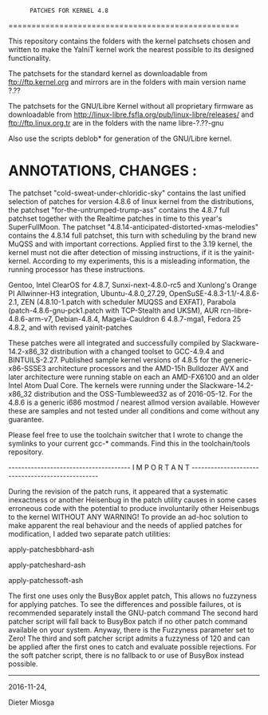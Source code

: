           PATCHES FOR KERNEL 4.8
==================================================

This repository contains the folders with the
kernel patchsets chosen and written to make the 
YaIniT kernel work the nearest possible to its designed functionality.

The patchsets for the standard kernel as downloadable from 
ftp://ftp.kernel.org    and mirrors
are in the folders with main version name  ?.??

The patchsets for the GNU/Libre Kernel without all proprietary
firmware as downloadable from 
http://linux-libre.fsfla.org/pub/linux-libre/releases/     and     ftp://ftp.linux.org.tr 
are in the folders with the name libre-?.??-gnu

Also use the scripts deblob*  for generation of the GNU/Libre kernel.

ANNOTATIONS, CHANGES :
============================================

The patchset "cold-sweat-under-chloridic-sky" contains the last unified selection 
of patches for version 4.8.6 of linux kernel from the distributions, the
patchset "for-the-untrumped-trump-ass" contains the 4.8.7 full patchset
together with the Realtime patches in time to this year's SuperFullMoon. 
The patchset "4.8.14-anticipated-distorted-xmas-melodies" contains 
the 4.8.14 full patchset, this turn with scheduling by the brand new MuQSS 
and with important corrections. Applied first to the 3.19 kernel, the kernel must not
die after detection of missing instructions, if it is the yainit-kernel. 
According to my experiments, this is a
misleading information, the running processor has these instructions.  

Gentoo, Intel ClearOS for 4.8.7, Sunxi-next-4.8.0-rc5 and Xunlong's Orange PI Allwinner-H3 integration, 
Ubuntu-4.8.0_27.29, OpenSuSE-4.8.3-1.1/-4.8.6-2.1, 
ZEN (4.8.10-1.patch with scheduler MUQSS and EXFAT), Parabola (patch-4.8.6-gnu-pck1.patch with TCP-Stealth and UKSM), 
AUR rcn-libre-4.8.6-arm-v7, Debian-4.8.4, Mageia-Cauldron 6 4.8.7-mga1, Fedora 25 4.8.2, and with revised yainit-patches


These patches were all integrated and successfully compiled by Slackware-14.2-x86_32 distribution
with a changed toolset to GCC-4.9.4 and BINTUILS-2.27.  Published sample kernel versions of 4.8.5 for the 
generic-x86-SSSE3 architecture processors and the AMD-15h Bulldozer AVX and later architecture
were running stable on each an AMD-FX6100 and an older Intel Atom Dual Core. 
The kernels were running under the Slackware-14.2-x86_32 distribution and the OSS-Tumbleweed32 as of 2016-05-12.
For the 4.8.6 is a generic i686 mostmod / nearest allmod version available.
However these are samples and not tested under all conditions and come without any guarantee. 


Please feel free to use the toolchain switcher
that I wrote to change the symlinks to your current gcc-* commands. 
Find this in the toolchain/tools repository.

--------------------------------------   I M P O R T A N T   -------------------------------------------------

During the revision of the patch runs, it appeared that a systematic inexactness or another Heisenbug in
the patch utility causes in some cases erroneous code with the potential
to produce involuntarily other Heisenbugs to the kernel WITHOUT ANY WARNING! 
To provide an ad-hoc solution to make apparent the real behaviour and the needs
of applied patches for modification, I added two separate patch utilities:


apply-patchesbbhard-ash


apply-patcheshard-ash


apply-patchessoft-ash 


The first one uses only the BusyBox applet patch, This allows no fuzzyness
for applying patches. To see the differences and possible failures, ot is recommended 
separately install the GNU-patch command 
The second hard patcher script will fall back to BusyBox patch if no other patch command available on your system. 
Anyway, there is the Fuzzyness parameter set to Zero!
The third and soft patcher script admits a fuzzyness of 120 and can be applied after the
first ones to catch and evaluate possible rejections. For the soft patcher script, there is no
fallback to or use of BusyBox instead  possible. 

------------------------------------------------------------------------------------------------------------------

2016-11-24, 

Dieter Miosga 
 
